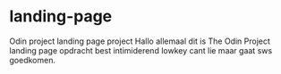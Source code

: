 # landing-page
Odin project landing page project
Hallo allemaal dit is The Odin Project landing page opdracht best intimiderend lowkey cant lie maar gaat sws goedkomen.
